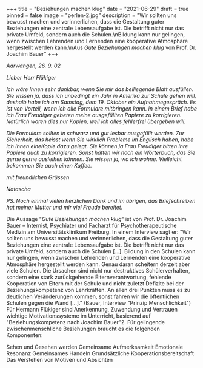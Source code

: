 +++
title = "Beziehungen machen klug"
date = "2021-06-29"
draft = true
pinned = false
image = "perlen-2.jpg"
description = "Wir sollten uns bewusst machen und verinnerlichen, dass die Gestaltung guter Beziehungen eine zentrale Lebensaufgabe ist. Die betrifft nicht nur das private Umfeld, sondern auch die Schulen.\nBildung kann nur gelingen, wenn zwischen Lehrenden und Lernenden eine kooperative Atmosphäre hergestellt werden kann.\nAus *Gute Beziehungen machen klug* von Prof. Dr. Joachim Bauer"
+++






*Aarwangen, 26. 9. 02*

*Lieber Herr Flükiger*

*Ich wäre Ihnen sehr dankbar, wenn Sie mir das beiliegende Blatt ausfüllen. Sie wissen ja, dass ich unbedingt ein Jahr in Amerika zur Schule gehen will, deshalb habe ich am Samstag, dem 19. Oktober ein Aufnahmegespräch. Es ist von Vorteil, wenn ich alle Formulare mitbringen kann. in einem Brief habe ich Frau Freudiger gebeten meine ausgefüllten Papiere zu korrigieren. Natürlich waren dies nur Kopien, weil ich alles fehlerfrei übergeben will.*

*Die Formulare sollten in schwarz und gut lesbar ausgefüllt werden. Zur Sicherheit, das heisst wenn Sie wirklich Probleme im Englisch haben, habe ich Ihnen eineKopie dazu gelegt. Sie können ja Frau Freudiger bitten ihre Papiere auch zu korrigieren. Sonst hätten wir noch ein Wörterbuch, das Sie gerne gerne ausleihen können. Sie wissen ja, wo ich wohne. Vielleicht bekommen Sie auch einen Kaffee.*

*mit freundlichen Grüssen* 

*Natascha*

*PS. Noch einmal vielen herzlichen Dank und im übrigen, das Briefschreiben hat meiner Mutter und mir viel Freude bereitet.*



Die Aussage "*Gute Beziehungen machen klug*" ist von Prof. Dr. Joachim Bauer – Internist, Psychiater 
und Facharzt für Psychotherapeutische Medizin am Universitätsklinikum Freiburg. In einem Interview 
sagt er: "Wir sollten uns bewusst machen und verinnerlichen, dass die Gestaltung guter Beziehungen 
eine zentrale Lebensaufgabe ist. Die betrifft nicht nur das private Umfeld, sondern auch die Schulen
\[...]. Bildung in den Schulen kann nur gelingen, wenn zwischen Lehrenden und Lernenden eine 
kooperative Atmosphäre hergestellt werden kann. Genau daran scheitern derzeit aber viele Schulen. 
Die Ursachen sind nicht nur destruktives Schülerverhalten, sondern eine stark zurückgehende 
Elternverantwortung, fehlende Kooperation von Eltern mit der Schule und nicht zuletzt Defizite bei der 
Beziehungskompetenz von Lehrkräften. An allen drei Punkten muss es zu deutlichen Veränderungen 
kommen, sonst fahren wir die öffentlichen Schulen gegen die Wand \[...]." (Bauer, Interview "Prinzip 
Menschlichkeit")
Für Hermann Flükiger sind Anerkennung, Zuwendung und Vertrauen wichtige Motivationssysteme im 
Unterricht, basierend auf "Beziehungskompetenz nach Joachim Bauer"2. Für gelingende 
zwischenmenschliche Beziehungen braucht es die folgenden Komponenten:

Sehen und Gesehen werden
Gemeinsame Aufmerksamkeit 
Emotionale Resonanz
Gemeinsames Handeln
Grundsätzliche Kooperationsbereitschaft
Das Verstehen von Motiven und Absichten